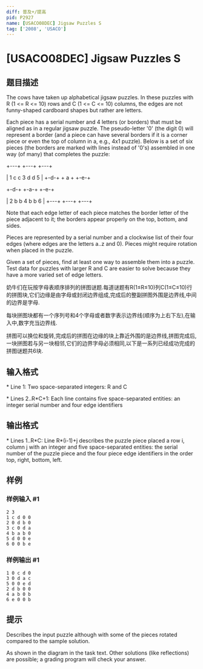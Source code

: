 ```yaml
---
diff: 普及+/提高
pid: P2927
name: [USACO08DEC] Jigsaw Puzzles S
tag: ['2008', 'USACO']
---
```

# [USACO08DEC] Jigsaw Puzzles S
## 题目描述

The cows have taken up alphabetical jigsaw puzzles. In these puzzles with R (1 <= R <= 10) rows and C (1 <= C <= 10) columns, the edges are not funny-shaped cardboard shapes but rather are letters.

Each piece has a serial number and 4 letters (or borders) that must be aligned as in a regular jigsaw puzzle. The pseudo-letter '0' (the digit 0) will represent a border (and a piece can have several borders if it is a corner piece or even the top of column in a, e.g., 4x1 puzzle).  Below is a set of six pieces (the borders are marked with lines instead of '0's) assembled in one way (of many) that completes the puzzle:

+---+  +---+  +---+

| 1 c  c 3 d  d 5 | 
+-d-+  + a +  +-e-+

+-d-+  +-a-+  +-e-+

| 2 b  b 4 b  b 6 | 
+---+  +---+  +---+

Note that each edge letter of each piece matches the border letter of the piece adjacent to it; the borders appear properly on the top, bottom, and sides.

Pieces are represented by a serial number and a clockwise list of their four edges (where edges are the letters a..z and 0). Pieces might require rotation when placed in the puzzle.

Given a set of pieces, find at least one way to assemble them into a puzzle. Test data for puzzles with larger R and C are easier to solve because they have a more varied set of edge letters.

奶牛们在玩按字母表顺序排列的拼图谜题.每道谜题有R(1≤R≤10)列C(1≤C≤10)行的拼图块,它们边缘是由字母或封闭边界组成,完成后的整副拼图外围是边界线,中间的边界是字母.

每块拼图块都有一个序列号和4个字母或者数字表示边界线(顺序为上右下左),在输入中,数字充当边界线.

拼图可以换位和旋转,完成后的拼图在边缘的块上靠近外围的是边界线,拼图完成后,一块拼图若与另一块相邻,它们的边界字母必须相同,以下是一系列已经成功完成的拼图谜题共6块.

## 输入格式

\* Line 1: Two space-separated integers: R and C

\* Lines 2..R\*C+1: Each line contains five space-separated entities: an integer serial number and four edge identifiers

## 输出格式

\* Lines 1..R\*C: Line R\*(i-1)+j describes the puzzle piece placed a row i, column j with an integer and five space-separated entities: the serial number of the puzzle piece and the four piece edge identifiers in the order top, right, bottom, left.

## 样例

### 样例输入 #1
```
2 3 
1 c d 0 0 
2 0 d b 0 
3 c 0 d a 
4 b a b 0 
5 d 0 0 e 
6 0 0 b e 

```
### 样例输出 #1
```
1 0 c d 0 
3 0 d a c 
5 0 0 e d 
2 d b 0 0 
4 a b 0 b 
6 e 0 0 b 

```
## 提示

Describes the input puzzle although with some of the pieces rotated compared to the sample solution.


As shown in the diagram in the task text. Other solutions (like reflections) are possible; a grading program will check your answer.

